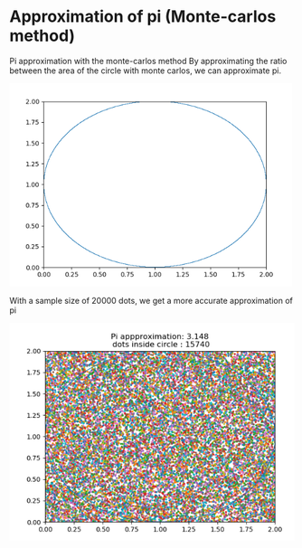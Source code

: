 # Approximation of pi (Monte-carlos method) 
Pi approximation with the monte-carlos method
By approximating the ratio between the area of the circle with monte carlos, we can approximate pi. 


<img src="https://github.com/WilliamVoong/Pi_approx/blob/master/monte_carlos.gif" width="500" padding-left="3px">


With a sample size of 20000 dots, we get a more accurate approximation of pi


<img src="https://github.com/WilliamVoong/Pi_approx/blob/master/PI_APPROX.PNG">
